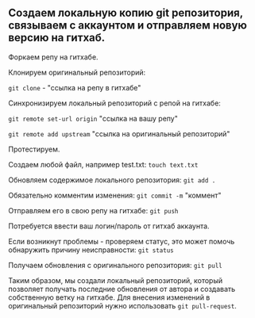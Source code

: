 ## Создаем локальную копию git репозитория, связываем с аккаунтом и отправляем новую версию на гитхаб.

Форкаем репу на гитхабе.

Клонируем оригинальный репозиторий:

`git clone` - "ссылка на репу в гитхабе"

Синхронизируем локальный репозиторий с репой на гитхабе:

`git remote set-url origin` "ссылка на вашу репу"

`git remote add upstream` "ссылка на оригинальный репозиторий"

Протестируем.

Создаем любой файл, например test.txt:
`touch text.txt`

Обновляем содержимое локального репозитория:
`git add .`

Обязательно комментим изменения:
`git commit -m` "коммент"


Отправляем его в свою репу на гитхабе:
`git push`

Потребуется ввести ваш логин/пароль от гитхаб аккаунта.

Если возникнут проблемы - проверяем статус, это может помочь обнаружить причину неисправности:
`git status`

Получаем обновления с оригинального репозитория:
`git pull`

Таким образом, мы создали локальный репозиторий, который позволяет получать последние обновления от автора и создавать
собственную ветку на гитхабе. Для внесения изменений в оригинальный репозиторий нужно использовать `git pull-request`.
